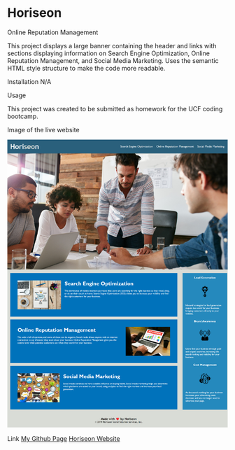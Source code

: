 # Horiseon

Online Reputation Management

This project displays a large banner containing the header and links with sections displaying information on Search Engine Optimization, Online Reputation Management, and Social Media Marketing. Uses the semantic HTML style structure to make the code more readable.

Installation
N/A

Usage

This project was created to be submitted as homework for the UCF coding bootcamp.

Image of the live website

![Horiseon Webpage in action](<cfinn7789.github.io_Horiseon_ (2).png>)

Link
[My Github Page](file:///C:/Users/Chelsey/Documents/UCF/in_class/01-HTML-Git-CSS/02-Challenge/Develop/index.html)
[Horiseon Website](https://cfinn7789.github.io/Horiseon/)
